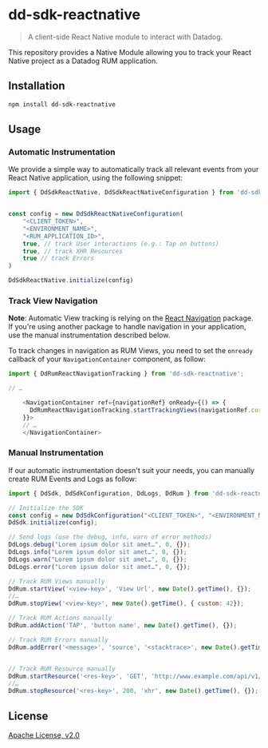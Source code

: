 # dd-sdk-reactnative

> A client-side React Native module to interact with Datadog.

This repository provides a Native Module allowing you to track your React Native project as a Datadog RUM application. 

## Installation

```sh
npm install dd-sdk-reactnative
```

## Usage

### Automatic Instrumentation

We provide a simple way to automatically track all relevant events from your React Native application, using the following snippet: 

```js
import { DdSdkReactNative, DdSdkReactNativeConfiguration } from 'dd-sdk-reactnative';


const config = new DdSdkReactNativeConfiguration(
    "<CLIENT_TOKEN>", 
    "<ENVIRONMENT_NAME>", 
    "<RUM_APPLICATION_ID>",
    true, // track User interactions (e.g.: Tap on buttons)
    true, // track XHR Resources
    true // track Errors
)

DdSdkReactNative.initialize(config)
```

### Track View Navigation

**Note**: Automatic View tracking is relying on the [React Navigation](https://reactnavigation.org/) package. If you're using another package to handle navigation in your application, use the manual instrumentation described below.

To track changes in navigation as RUM Views, you need to set the `onready` callback of your `NavigationContainer` component, as follow:

```js
import { DdRumReactNavigationTracking } from 'dd-sdk-reactnative';

// …

    <NavigationContainer ref={navigationRef} onReady={() => {
      DdRumReactNavigationTracking.startTrackingViews(navigationRef.current)
    }}>
    // …
    </NavigationContainer>
```

### Manual Instrumentation

If our automatic instrumentation doesn't suit your needs, you can manually create RUM Events and Logs as follow:

```js
import { DdSdk, DdSdkConfiguration, DdLogs, DdRum } from 'dd-sdk-reactnative';

// Initialize the SDK
const config = new DdSdkConfiguration("<CLIENT_TOKEN>", "<ENVIRONMENT_NAME>", "<RUM_APPLICATION_ID>");
DdSdk.initialize(config);

// Send logs (use the debug, info, warn of error methods)
DdLogs.debug("Lorem ipsum dolor sit amet…", 0, {});
DdLogs.info("Lorem ipsum dolor sit amet…", 0, {});
DdLogs.warn("Lorem ipsum dolor sit amet…", 0, {});
DdLogs.error("Lorem ipsum dolor sit amet…", 0, {});

// Track RUM Views manually
DdRum.startView('<view-key>', 'View Url', new Date().getTime(), {});
//…
DdRum.stopView('<view-key>', new Date().getTime(), { custom: 42});

// Track RUM Actions manually
DdRum.addAction('TAP', 'button name', new Date().getTime(), {});

// Track RUM Errors manually
DdRum.addError('<message>', 'source', '<stacktrace>', new Date().getTime(), {});


// Track RUM Resource manually
DdRum.startResource('<res-key>', 'GET', 'http://www.example.com/api/v1/test', new Date().getTime(), {} );
//…
DdRum.stopResource('<res-key>', 200, 'xhr', new Date().getTime(), {});
```

## License

[Apache License, v2.0](LICENSE)

